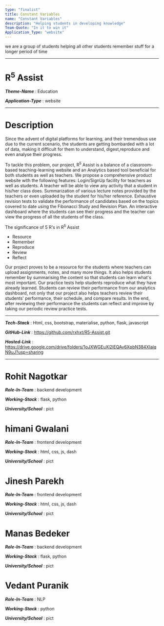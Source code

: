 ```yaml
---
type: "finalist"                   
title: Constant Variables
name: "Constant Variables"
description: "Helping students in developing knowledge"
Team-Quote: "In it to win it"
Application_Type: "website"
---
```


we are a group of students helping all other students remember stuff for a longer period of time

---

# R<sup>5</sup> Assist

_**Theme-Name**_ : Education

_**Application-Type**_ :   website

---

# Description

Since the advent of digital platforms for learning, and their tremendous use due to the current scenario, the students are getting bombarded with a lot of data, making it difficult for them to understand, digest,reproduce and even analyse their progress.

 To tackle this problem, our project, R<sup>5</sup> Assist is a balance of a classroom-based teaching-learning website and an Analytics based tool beneficial for both students as well as teachers. We propose a comprehensive product website with the following features:
Login/SignUp facility for teachers as well as students. A teacher will be able to view any activity that a student in his/her class does.
Summarization of various lecture notes provided by the teachers or even uploaded by the student for his/her reference.
Exhaustive revision tests to validate the performance of candidates based on the topics covered to date using the Fibonacci Study and Revision Plan.
An interactive dashboard where the students can see their progress and the teacher can view the progress of all the students of the class.

The significance of 5 R's in R<sup>5</sup> Assist 
- Resource
- Remember
- Reproduce
- Review
- Reflect


Our project proves to be a resource for the students where teachers can upload assignments, notes, and many more things.
It also helps students remember by summarising the content so that students can learn what's most important.
Our practice tests help students reproduce what they have already learned.
Students can review their performance from our analytics dashboard, not only that our project also helps teachers review their students' performance, their schedule, and compare results.
In the end, after reviewing their performance the students can reflect and improve by taking our periodic review practice tests.


---

_**Tech-Stack**_  :   Html, css, bootstrap, materialise, python, flask, javascript

_**GitHub-Link**_ :   https://github.com/rxhxt/R5-Assist.git

_**Hosted-Link**_ :   https://drive.google.com/drive/folders/1oJXWGEuXl2IEQAv6XpbN384XIalqN9uJ?usp=sharing


---


# Rohit Nagotkar

_**Role-In-Team**_  : backend development

_**Working-Stack**_ : flask, python

_**University/School**_ : pict


# himani Gwalani

_**Role-In-Team**_  : frontend development

_**Working-Stack**_ : html, css, js, dash

_**University/School**_ : pict



# Jinesh Parekh

_**Role-In-Team**_  : frontend development

_**Working-Stack**_ : html, css, js, dash

_**University/School**_ : pict



# Manas Bedeker

_**Role-In-Team**_  : backend development

_**Working-Stack**_ : flask, python

_**University/School**_ : pict


# Vedant Puranik

_**Role-In-Team**_  : NLP

_**Working-Stack**_ :  python

_**University/School**_ : pict

